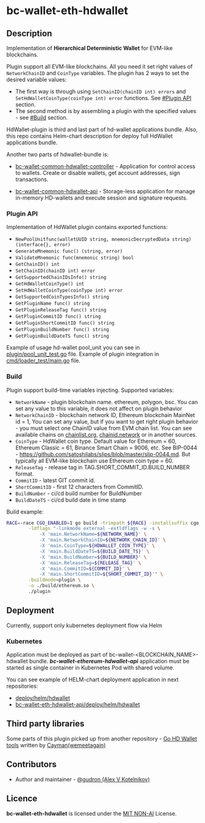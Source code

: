 # bc-wallet-eth-hdwallet

## Description

Implementation of **Hierarchical Deterministic Wallet** for EVM-like blockchains.

Plugin support all EVM-like blockchains. All you need it set right values of ```NetworkChainID``` 
and ```CoinType``` variables. The plugin has 2 ways to set the desired variable values:
* The first way is through using ```SetChainID(chainID int) errors``` and ```SetHdWalletCoinType(coinType int) error``` functions.
See [#Plugin API](#plugin-api) section.
* The second method is by assembling a plugin with the specified values - see [#Build](#build) section.

HdWallet-plugin is third and last part of hd-wallet applications bundle. Also, this repo contains 
Helm-chart description for deploy full HdWallet applications bundle.

Another two parts of hdwallet-bundle is:

* [bc-wallet-common-hdwallet-controller](https://github.com/crypto-bundle/bc-wallet-common-hdwallet-controller) - 
Application for control access to wallets. Create or disable wallets, get account addresses, sign transactions.

* [bc-wallet-common-hdwallet-api](https://github.com/crypto-bundle/bc-wallet-common-hdwallet-api) - 
Storage-less application for manage in-memory HD-wallets and execute session and signature requests.

### Plugin API
Implementation of HdWallet plugin contains exported functions:
* ```NewPoolUnitfunc(walletUUID string, mnemonicDecryptedData string) (interface{}, error)```
* ```GenerateMnemonic func() (string, error)```
* ```ValidateMnemonic func(mnemonic string) bool```
* ```GetChainID() int```
* ```SetChainID(chainID int) error```
* ```GetSupportedChainIDsInfo() string```
* ```GetHdWalletCoinType() int```
* ```SetHdWalletCoinType(coinType int) error```
* ```GetSupportedCoinTypesInfo() string```
* ```GetPluginName func() string```
* ```GetPluginReleaseTag func() string```
* ```GetPluginCommitID func() string```
* ```GetPluginShortCommitID func() string```
* ```GetPluginBuildNumber func() string```
* ```GetPluginBuildDateTS func() string```

Example of usage hd-wallet pool_unit you can see in [plugin/pool_unit_test.go](plugin/pool_unit_test.go) file.
Example of plugin integration in [cmd/loader_test/main.go](cmd/loader_test/main.go) file.

### Build
Plugin support build-time variables injecting. Supported variables:
* `NetworkName` - plugin blockchain name. ethereum, polygon, bsc. You can set any value to this variable, it does not affect on plugin behavior
* `NetworkChainID` - blockchain network ID, Ethereum blockchain MainNet id = 1, You can set any value,
  but if you want to get right plugin behavior - you must select one ChainID value from EVM chain list.
  You can see available chains on [chainlist.org](https://chainlist.org/), [chainid.network](https://chainid.network/) or in another sources.
* `CoinType` - HdWallet coin type. Default value for Ethereum = 60, Ethereum Classic = 61, Binance Smart Chain = 9006, etc.
  See BIP-0044 - https://github.com/satoshilabs/slips/blob/master/slip-0044.md.
  But typically all EVM-like blockchain use Ethereum coin type  = 60.
* `ReleaseTag` - release tag in TAG.SHORT_COMMIT_ID.BUILD_NUMBER format.
* `CommitID` - latest GIT commit id.
* `ShortCommitID` - first 12 characters from CommitID.
* `BuildNumber` - ci/cd build number for BuildNumber
* `BuildDateTS` - ci/cd build date in time stamp

Build example:
```bash
RACE=-race CGO_ENABLED=1 go build -trimpath ${RACE} -installsuffix cgo -gcflags all=-N \
		-ldflags "-linkmode external -extldflags -w -s \
			-X 'main.NetworkName=${NETWORK_NAME}' \
			-X 'main.NetworkChainID=${NETWORK_CHAIN_ID}' \
			-X 'main.CoinType=${HDWALLET_COIN_TYPE}' \
			-X 'main.BuildDateTS=${BUILD_DATE_TS}' \
			-X 'main.BuildNumber=${BUILD_NUMBER}' \
			-X 'main.ReleaseTag=${RELEASE_TAG}' \
			-X 'main.CommitID=${COMMIT_ID}' \
			-X 'main.ShortCommitID=${SHORT_COMMIT_ID}'" \
		-buildmode=plugin \
		-o ./build/ethereum.so \
		./plugin
```

## Deployment

Currently, support only kubernetes deployment flow via Helm

### Kubernetes
Application must be deployed as part of bc-wallet-<BLOCKCHAIN_NAME>-hdwallet bundle.
**_bc-wallet-ethereum-hdwallet-api_** application must be started as single container in Kubernetes Pod with shared volume.

You can see example of HELM-chart deployment application in next repositories:
* [deploy/helm/hdwallet](deploy/helm/hdwallet)
* [bc-wallet-eth-hdwallet-api/deploy/helm/hdwallet](https://github.com/crypto-bundle/bc-wallet-eth-hdwallet/tree/develop/deploy/helm/hdwallet)

## Third party libraries
Some parts of this plugin picked up from another repository - [Go HD Wallet tools](https://github.com/wemeetagain/go-hdwallet)
written by [Cayman(wemeetagain)](https://github.com/wemeetagain)

## Contributors
* Author and maintainer - [@gudron (Alex V Kotelnikov)](https://github.com/gudron)

## Licence

**bc-wallet-eth-hdwallet** is licensed under the [MIT NON-AI](./LICENSE) License.